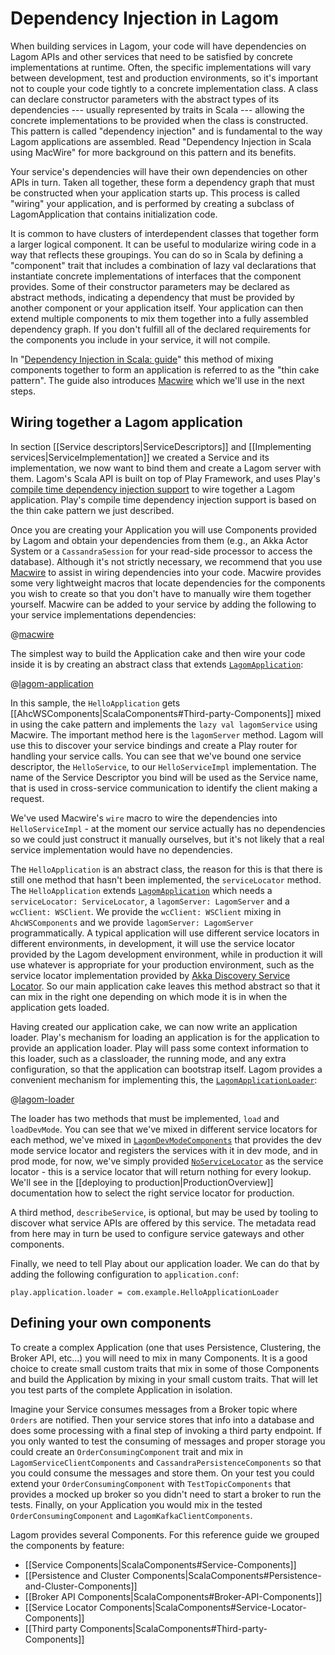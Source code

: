 # Dependency Injection in Lagom

When building services in Lagom, your code will have dependencies on Lagom APIs and other services that need to be satisfied by concrete implementations at runtime. Often, the specific implementations will vary between development, test and production environments, so it's important not to couple your code tightly to a concrete implementation class. A class can declare constructor parameters with the abstract types of its dependencies --- usually represented by traits in Scala --- allowing the concrete implementations to be provided when the class is constructed. This pattern is called "dependency injection" and is fundamental to the way Lagom applications are assembled. Read "Dependency Injection in Scala using MacWire" for more background on this pattern and its benefits.

Your service's dependencies will have their own dependencies on other APIs in turn. Taken all together, these form a dependency graph that must be constructed when your application starts up. This process is called "wiring" your application, and is performed by creating a subclass of LagomApplication that contains initialization code.

It is common to have clusters of interdependent classes that together form a larger logical component. It can be useful to modularize wiring code in a way that reflects these groupings. You can do so in Scala by defining a "component" trait that includes a combination of lazy val declarations that instantiate concrete implementations of interfaces that the component provides. Some of their constructor parameters may be declared as abstract methods, indicating a dependency that must be provided by another component or your application itself. Your application can then extend multiple components to mix them together into a fully assembled dependency graph. If you don't fulfill all of the declared requirements for the components you include in your service, it will not compile.

In "[Dependency Injection in Scala: guide](https://di-in-scala.github.io/#modules)" this method of mixing components together to form an application is referred to as the "thin cake pattern". The guide also introduces [Macwire](https://di-in-scala.github.io/#macwire) which we'll use in the next steps.

## Wiring together a Lagom application

In section [[Service descriptors|ServiceDescriptors]] and [[Implementing services|ServiceImplementation]] we created a Service and its implementation, we now want to bind them and create a Lagom server with them. Lagom's Scala API is built on top of Play Framework, and uses Play's [compile time dependency injection support](https://www.playframework.com/documentation/2.8.x/ScalaCompileTimeDependencyInjection) to wire together a Lagom application. Play's compile time dependency injection support is based on the thin cake pattern we just described.

Once you are creating your Application you will use Components provided by Lagom and obtain your dependencies from them (e.g., an Akka Actor System or a `CassandraSession` for your read-side processor to access the database). Although it's not strictly necessary, we recommend that you use [Macwire](https://github.com/adamw/macwire) to assist in wiring dependencies into your code. Macwire provides some very lightweight macros that locate dependencies for the components you wish to create so that you don't have to manually wire them together yourself. Macwire can be added to your service by adding the following to your service implementations dependencies:

@[macwire](code/macwire.sbt)

The simplest way to build the Application cake and then wire your code inside it is by creating an abstract class that extends [`LagomApplication`](api/com/lightbend/lagom/scaladsl/server/LagomApplication.html):

@[lagom-application](code/ServiceImplementation.scala)

In this sample, the `HelloApplication` gets [[AhcWSComponents|ScalaComponents#Third-party-Components]] mixed in using the cake pattern and implements the `lazy val lagomService` using Macwire. The important method here is the `lagomServer` method. Lagom will use this to discover your service bindings and create a Play router for handling your service calls. You can see that we've bound one service descriptor, the `HelloService`, to our `HelloServiceImpl` implementation. The name of the Service Descriptor you bind will be used as the Service name, that is used in cross-service communication to identify the client making a request.

We've used Macwire's `wire` macro to wire the dependencies into `HelloServiceImpl` - at the moment our service actually has no dependencies so we could just construct it manually ourselves, but it's not likely that a real service implementation would have no dependencies.


The `HelloApplication` is an abstract class, the reason for this is that there is still one method that hasn't been implemented, the `serviceLocator` method. The `HelloApplication`  extends [`LagomApplication`](api/com/lightbend/lagom/scaladsl/server/LagomApplication.html) which needs a `serviceLocator: ServiceLocator`, a `lagomServer: LagomServer` and a `wcClient: WSClient`. We provide the `wcClient: WSClient` mixing in `AhcWSComponents` and we provide `lagomServer: LagomServer` programmatically. A typical application will use different service locators in different environments, in development, it will use the service locator provided by the Lagom development environment, while in production it will use whatever is appropriate for your production environment, such as the service locator implementation provided by [Akka Discovery Service Locator](https://github.com/lagom/lagom-akka-discovery-service-locator). So our main application cake leaves this method abstract so that it can mix in the right one depending on which mode it is in when the application gets loaded.

Having created our application cake, we can now write an application loader. Play's mechanism for loading an application is for the application to provide an application loader. Play will pass some context information to this loader, such as a classloader, the running mode, and any extra configuration, so that the application can bootstrap itself. Lagom provides a convenient mechanism for implementing this, the [`LagomApplicationLoader`](api/com/lightbend/lagom/scaladsl/server/LagomApplicationLoader.html):

@[lagom-loader](code/ServiceImplementation.scala)

The loader has two methods that must be implemented, `load` and `loadDevMode`. You can see that we've mixed in different service locators for each method, we've mixed in [`LagomDevModeComponents`](api/com/lightbend/lagom/scaladsl/devmode/LagomDevModeComponents.html) that provides the dev mode service locator and registers the services with it in dev mode, and in prod mode, for now, we've simply provided [`NoServiceLocator`](api/com/lightbend/lagom/scaladsl/api/ServiceLocator$$NoServiceLocator$.html) as the service locator - this is a service locator that will return nothing for every lookup. We'll see in the [[deploying to production|ProductionOverview]] documentation how to select the right service locator for production.

A third method, `describeService`, is optional, but may be used by tooling to discover what service APIs are offered by this service. The metadata read from here may in turn be used to configure service gateways and other components.

Finally, we need to tell Play about our application loader. We can do that by adding the following configuration to `application.conf`:

    play.application.loader = com.example.HelloApplicationLoader


## Defining your own components

To create a complex Application (one that uses Persistence, Clustering, the Broker API, etc...) you will need to mix in many Components. It is a good choice to create small custom traits that mix in some of those Components and build the Application by mixing in your small custom traits. That will let you test parts of the complete Application in isolation.

Imagine your Service consumes messages from a Broker topic where `Orders` are notified. Then your service stores that info into a database and does some processing with a final step of invoking a third party endpoint. If you only wanted to test the consuming of messages and proper storage you could create an `OrderConsumingComponent` trait and mix in `LagomServiceClientComponents` and `CassandraPersistenceComponents` so that you could consume the messages and store them. On your test you could extend your `OrderConsumingComponent` with `TestTopicComponents` that provides a mocked up broker so you didn't need to start a broker to run the tests. Finally, on your Application you would mix in the tested `OrderConsumingComponent` and `LagomKafkaClientComponents`.

Lagom provides several Components. For this reference guide we grouped the components by feature:

 * [[Service Components|ScalaComponents#Service-Components]]
 * [[Persistence and Cluster Components|ScalaComponents#Persistence-and-Cluster-Components]]
 * [[Broker API Components|ScalaComponents#Broker-API-Components]]
 * [[Service Locator Components|ScalaComponents#Service-Locator-Components]]
 * [[Third party Components|ScalaComponents#Third-party-Components]]
